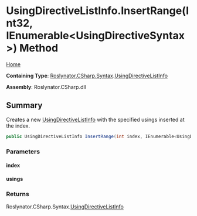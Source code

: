 <a name="_Top"></a>

# UsingDirectiveListInfo\.InsertRange\(Int32, IEnumerable\<UsingDirectiveSyntax>\) Method

[Home](../../../../../README.md#_Top)

**Containing Type**: [Roslynator.CSharp.Syntax](../../README.md#_Top)\.[UsingDirectiveListInfo](../README.md#_Top)

**Assembly**: Roslynator\.CSharp\.dll

## Summary

Creates a new [UsingDirectiveListInfo](../README.md#_Top) with the specified usings inserted at the index\.

```csharp
public UsingDirectiveListInfo InsertRange(int index, IEnumerable<UsingDirectiveSyntax> usings)
```

### Parameters

#### index

#### usings

### Returns

Roslynator\.CSharp\.Syntax\.[UsingDirectiveListInfo](../README.md#_Top)

